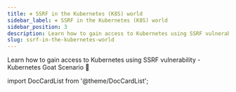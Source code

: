 ```yaml
---
title: ⎈ SSRF in the Kubernetes (K8S) world
sidebar_label: ⎈ SSRF in the Kubernetes (K8S) world
sidebar_position: 3
description: Learn how to gain access to Kubernetes using SSRF vulnerability - Kubernetes Goat Scenario 🚀
slug: ssrf-in-the-kubernetes-world
---
```


Learn how to gain access to Kubernetes using SSRF vulnerability - Kubernetes Goat Scenario 🚀

import DocCardList from '@theme/DocCardList';

<DocCardList />
